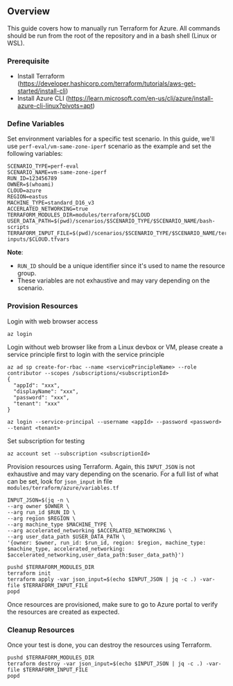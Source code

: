## Overview

This guide covers how to manually run Terraform for Azure. All commands should be run from the root of the repository and in a bash shell (Linux or WSL).

### Prerequisite

* Install Terraform (https://developer.hashicorp.com/terraform/tutorials/aws-get-started/install-cli)
* Install Azure CLI (https://learn.microsoft.com/en-us/cli/azure/install-azure-cli-linux?pivots=apt)

### Define Variables

Set environment variables for a specific test scenario. In this guide, we'll use `perf-eval/vm-same-zone-iperf` scenario as the example and set the following variables:

```
SCENARIO_TYPE=perf-eval
SCENARIO_NAME=vm-same-zone-iperf
RUN_ID=123456789
OWNER=$(whoami)
CLOUD=azure
REGION=eastus
MACHINE_TYPE=standard_D16_v3
ACCERLATED_NETWORKING=true
TERRAFORM_MODULES_DIR=modules/terraform/$CLOUD
USER_DATA_PATH=$(pwd)/scenarios/$SCENARIO_TYPE/$SCENARIO_NAME/bash-scripts
TERRAFORM_INPUT_FILE=$(pwd)/scenarios/$SCENARIO_TYPE/$SCENARIO_NAME/terraform-inputs/$CLOUD.tfvars
```

**Note**:
* `RUN_ID` should be a unique identifier since it's used to name the resource group.
* These variables are not exhaustive and may vary depending on the scenario.

### Provision Resources

Login with web browser access
```
az login
```

Login without web browser like from a Linux devbox or VM, please create a service principle first to login with the service principle
```
az ad sp create-for-rbac --name <servicePrincipleName> --role contributor --scopes /subscriptions/<subscriptionId>
{
  "appId": "xxx",
  "displayName": "xxx",
  "password": "xxx",
  "tenant": "xxx"
}

az login --service-principal --username <appId> --password <password> --tenant <tenant>
```

Set subscription for testing
```
az account set --subscription <subscriptionId>
```

Provision resources using Terraform. Again, this `INPUT_JSON` is not exhaustive and may vary depending on the scenario. For a full list of what can be set, look for `json_input` in file `modules/terraform/azure/variables.tf`

```
INPUT_JSON=$(jq -n \
--arg owner $OWNER \
--arg run_id $RUN_ID \
--arg region $REGION \
--arg machine_type $MACHINE_TYPE \
--arg accelerated_networking $ACCERLATED_NETWORKING \
--arg user_data_path $USER_DATA_PATH \
'{owner: $owner, run_id: $run_id, region: $region, machine_type: $machine_type, accelerated_networking: $accelerated_networking,user_data_path:$user_data_path}')

pushd $TERRAFORM_MODULES_DIR
terraform init
terraform apply -var json_input=$(echo $INPUT_JSON | jq -c .) -var-file $TERRAFORM_INPUT_FILE
popd
```

Once resources are provisioned, make sure to go to Azure portal to verify the resources are created as expected.

### Cleanup Resources

Once your test is done, you can destroy the resources using Terraform.
```
pushd $TERRAFORM_MODULES_DIR
terraform destroy -var json_input=$(echo $INPUT_JSON | jq -c .) -var-file $TERRAFORM_INPUT_FILE
popd
```
